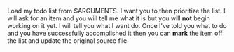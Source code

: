 Load my todo list from $ARGUMENTS. I want you to then prioritize the list. I will ask for an item and you will tell me what it is but you will **not** begin working on it yet. I will tell you what I want do. Once I've told you what to do and you have successfully accomplished it then you can **mark** the item off the list and update the original source file.
